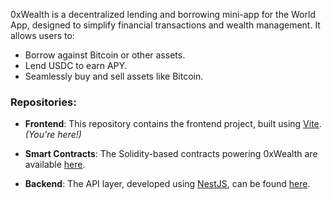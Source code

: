 
0xWealth is a decentralized lending and borrowing mini-app for the World App, designed to simplify financial transactions and wealth management. It allows users to:

-   Borrow against Bitcoin or other assets.
-   Lend USDC to earn APY.
-   Seamlessly buy and sell assets like Bitcoin.

### Repositories:

-   **Frontend**: This repository contains the frontend project, built using [Vite](https://vitejs.dev/).  
    _(You're here!)_
    
-   **Smart Contracts**: The Solidity-based contracts powering 0xWealth are available [here](https://github.com/blockcraft-technology/0xwealth-contracts).
    
-   **Backend**: The API layer, developed using [NestJS](https://nestjs.com/), can be found [here](https://github.com/blockcraft-technology/0xwealth-api).